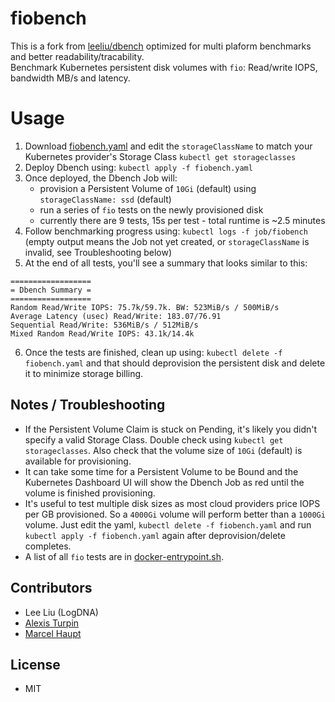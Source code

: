 # fiobench
This is a fork from [leeliu/dbench](https://github.com/leeliu/dbench) optimized for multi plaform benchmarks and better readability/tracability.  
Benchmark Kubernetes persistent disk volumes with `fio`: Read/write IOPS, bandwidth MB/s and latency.

# Usage

1. Download [fiobench.yaml](https://raw.githubusercontent.com/mahaupt/fiobench/master/fiobench.yaml) and edit the `storageClassName` to match your Kubernetes provider's Storage Class `kubectl get storageclasses`
2. Deploy Dbench using: `kubectl apply -f fiobench.yaml`
3. Once deployed, the Dbench Job will:
    * provision a Persistent Volume of `10Gi` (default) using `storageClassName: ssd` (default)
    * run a series of `fio` tests on the newly provisioned disk
    * currently there are 9 tests, 15s per test - total runtime is ~2.5 minutes
4. Follow benchmarking progress using: `kubectl logs -f job/fiobench` (empty output means the Job not yet created, or `storageClassName` is invalid, see Troubleshooting below)
5. At the end of all tests, you'll see a summary that looks similar to this:
```
==================
= Dbench Summary =
==================
Random Read/Write IOPS: 75.7k/59.7k. BW: 523MiB/s / 500MiB/s
Average Latency (usec) Read/Write: 183.07/76.91
Sequential Read/Write: 536MiB/s / 512MiB/s
Mixed Random Read/Write IOPS: 43.1k/14.4k
```
6. Once the tests are finished, clean up using: `kubectl delete -f fiobench.yaml` and that should deprovision the persistent disk and delete it to minimize storage billing.

## Notes / Troubleshooting

* If the Persistent Volume Claim is stuck on Pending, it's likely you didn't specify a valid Storage Class. Double check using `kubectl get storageclasses`. Also check that the volume size of `10Gi` (default) is available for provisioning.
* It can take some time for a Persistent Volume to be Bound and the Kubernetes Dashboard UI will show the Dbench Job as red until the volume is finished provisioning.
* It's useful to test multiple disk sizes as most cloud providers price IOPS per GB provisioned. So a `4000Gi` volume will perform better than a `1000Gi` volume. Just edit the yaml, `kubectl delete -f fiobench.yaml` and run `kubectl apply -f fiobench.yaml` again after deprovision/delete completes.
* A list of all `fio` tests are in [docker-entrypoint.sh](https://raw.githubusercontent.com/mahaupt/fiobench/master/docker-entrypoint.sh).

## Contributors

* Lee Liu (LogDNA)
* [Alexis Turpin](https://github.com/alexis-turpin)
* [Marcel Haupt](https://github.com/mahaupt)

## License

* MIT
